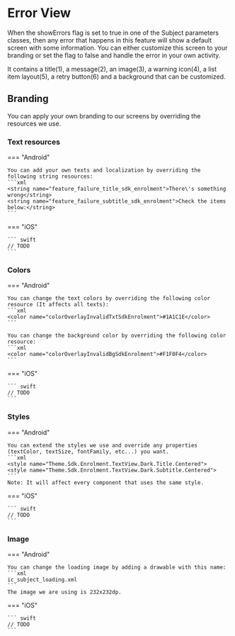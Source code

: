 # Error View

When the showErrors flag is set to true in one of the Subject parameters classes, then any error that happens in this feature will show a default screen with some information.
You can either customize this screen to your branding or set the flag to false and handle the error in your own activity.

[//]: # (TODO - DELETE COMMENT AFTER INSERTING IMAGE)
[//]: # (![Biometric Face Capture Example]&#40;Assets/SM_Error.PNG "Subject Management Default Error Screen"&#41;{: style="height:600px;width:300px;display: block; margin: 0 auto"})

It contains a title(1), a message(2), an image(3), a warning icon(4), a list item layout(5), a retry button(6) and a background that can be customized. 

## Branding

You can apply your own branding to our screens by overriding the resources we use.

### Text resources

=== "Android"

    You can add your own texts and localization by overriding the following string resources:
    ```xml
    <string name="feature_failure_title_sdk_enrolment">There\'s something wrong</string>
    <string name="feature_failure_subtitle_sdk_enrolment">Check the items below:</string>
    ```

=== "iOS"

    ``` swift
    // TODO
    ```

### Colors
=== "Android"

    You can change the text colors by overriding the following color resource (It affects all texts):
    ```xml
    <color name="colorOverlayInvalidTxtSdkEnrolment">#1A1C1E</color>
    ```

    You can change the background color by overriding the following color resource:
    ```xml
    <color name="colorOverlayInvalidBgSdkEnrolment">#F1F0F4</color>
    ```

=== "iOS"

    ``` swift
    // TODO
    ```

### Styles
=== "Android"

    You can extend the styles we use and override any properties (textColor, textSize, fontFamily, etc...) you want.
    ```xml
    <style name="Theme.Sdk.Enrolment.TextView.Dark.Title.Centered">
    <style name="Theme.Sdk.Enrolment.TextView.Dark.Subtitle.Centered">
    ```
    Note: It will affect every component that uses the same style.

=== "iOS"

    ``` swift
    // TODO
    ```

### Image

=== "Android"

    You can change the loading image by adding a drawable with this name:
    ```xml
    ic_subject_loading.xml
    ```
    The image we are using is 232x232dp.

=== "iOS"
    
    ``` swift
    // TODO
    ```

